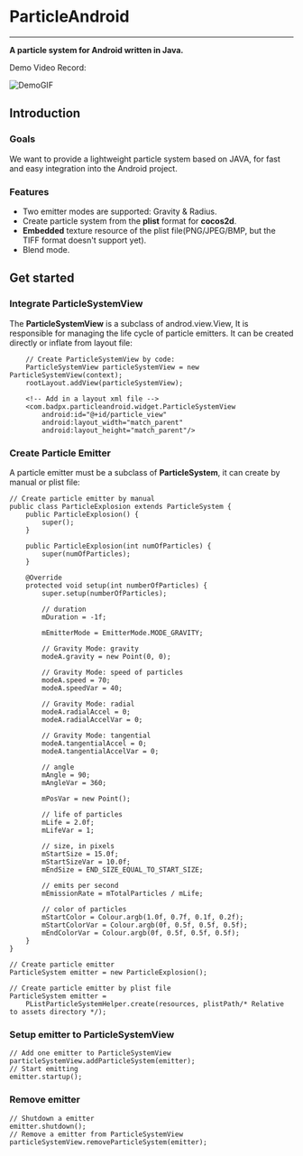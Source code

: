 # ParticleAndroid

---

**A particle system for Android written in Java.**

Demo Video Record:   

![DemoGIF](http://7xjos9.com1.z0.glb.clouddn.com/0630AndroidParticle.gif)

## Introduction
### Goals
We want to provide a lightweight particle system based on JAVA, for fast and easy integration into the Android project.

### Features

* Two emitter modes are supported: Gravity & Radius.
* Create particle system from the **plist** format for **cocos2d**.
* **Embedded** texture resource of the plist file(PNG/JPEG/BMP, but the TIFF format doesn't support yet).
* Blend mode.

## Get started
### Integrate ParticleSystemView
The **ParticleSystemView** is a subclass of androd.view.View, It is responsible for managing the life cycle of particle emitters. It can be created directly or inflate from layout file:

```
    // Create ParticleSystemView by code:
    ParticleSystemView particleSystemView = new ParticleSystemView(context);
    rootLayout.addView(particleSystemView);
```

```
    <!-- Add in a layout xml file -->
    <com.badpx.particleandroid.widget.ParticleSystemView
        android:id="@+id/particle_view"
        android:layout_width="match_parent"
        android:layout_height="match_parent"/>
```

### Create Particle Emitter
A particle emitter must be a subclass of **ParticleSystem**, it can create by manual or plist file:

```
// Create particle emitter by manual
public class ParticleExplosion extends ParticleSystem {
    public ParticleExplosion() {
        super();
    }

    public ParticleExplosion(int numOfParticles) {
        super(numOfParticles);
    }

    @Override
    protected void setup(int numberOfParticles) {
        super.setup(numberOfParticles);

        // duration
        mDuration = -1f;

        mEmitterMode = EmitterMode.MODE_GRAVITY;

        // Gravity Mode: gravity
        modeA.gravity = new Point(0, 0);

        // Gravity Mode: speed of particles
        modeA.speed = 70;
        modeA.speedVar = 40;

        // Gravity Mode: radial
        modeA.radialAccel = 0;
        modeA.radialAccelVar = 0;

        // Gravity Mode: tangential
        modeA.tangentialAccel = 0;
        modeA.tangentialAccelVar = 0;

        // angle
        mAngle = 90;
        mAngleVar = 360;

        mPosVar = new Point();

        // life of particles
        mLife = 2.0f;
        mLifeVar = 1;

        // size, in pixels
        mStartSize = 15.0f;
        mStartSizeVar = 10.0f;
        mEndSize = END_SIZE_EQUAL_TO_START_SIZE;

        // emits per second
        mEmissionRate = mTotalParticles / mLife;

        // color of particles
        mStartColor = Colour.argb(1.0f, 0.7f, 0.1f, 0.2f);
        mStartColorVar = Colour.argb(0f, 0.5f, 0.5f, 0.5f);
        mEndColorVar = Colour.argb(0f, 0.5f, 0.5f, 0.5f);
    }
}

// Create particle emitter
ParticleSystem emitter = new ParticleExplosion();
```

```
// Create particle emitter by plist file
ParticleSystem emitter = 
    PListParticleSystemHelper.create(resources, plistPath/* Relative to assets directory */);
```

### Setup emitter to ParticleSystemView

```
// Add one emitter to ParticleSystemView
particleSystemView.addParticleSystem(emitter);
// Start emitting
emitter.startup();
```

### Remove emitter

```
// Shutdown a emitter
emitter.shutdown();
// Remove a emitter from ParticleSystemView
particleSystemView.removeParticleSystem(emitter);
```
